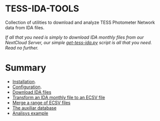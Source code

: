 # TESS-IDA-TOOLS

Collection of utilities to download and analyze TESS Photometer Network data from IDA files.

*If all that you need is simply to download IDA monthly files from our NextCloud Server, our
simple [get-tess-ida.py](doc/get-tess-ida.md) script is all that you need. Read no further.*

# Summary
* [Installation](doc/install.md).
* [Configuration](doc/configure.md).
* [Download IDA files](doc/download.md)
* [Transform an IDA monthly file to an ECSV file](doc/transform.md)
* [Merge a range of ECSV files](doc/transform.md)
* [The auxiliar database](doc/auxiliar.md)
* [Analisys example](doc/example.md)
